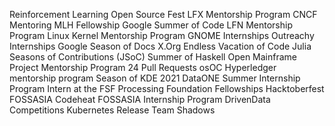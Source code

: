 Reinforcement Learning Open Source Fest 
LFX Mentorship Program 
CNCF Mentoring 
MLH Fellowship 
Google Summer of Code 
LFN Mentorship Program 
Linux Kernel Mentorship Program 
GNOME Internships 
Outreachy Internships 
Google Season of Docs 
X.Org Endless Vacation of Code 
Julia Seasons of Contributions (JSoC) 
Summer of Haskell
Open Mainframe Project Mentorship Program 
24 Pull Requests 
osOC 
Hyperledger mentorship program 
Season of KDE 2021 
DataONE Summer Internship Program 
Intern at the FSF 
Processing Foundation Fellowships 
Hacktoberfest 
FOSSASIA Codeheat 
FOSSASIA Internship Program 
DrivenData Competitions 
Kubernetes Release Team Shadows
